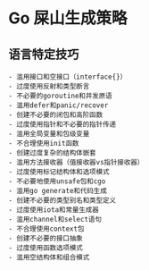# Go 屎山生成策略

## 语言特定技巧
    - 滥用接口和空接口（interface{}）
    - 过度使用反射和类型断言
    - 不必要的goroutine和并发原语
    - 滥用defer和panic/recover
    - 创建不必要的闭包和高阶函数
    - 过度使用指针和不必要的指针传递
    - 滥用全局变量和包级变量
    - 不合理使用init函数
    - 创建过度复杂的结构体嵌套
    - 滥用方法接收器（值接收器vs指针接收器）
    - 过度使用标记结构体和选项模式
    - 不必要地使用unsafe包和cgo
    - 滥用go generate和代码生成
    - 创建不必要的类型别名和类型定义
    - 过度使用iota和常量生成器
    - 滥用channel和select语句
    - 不合理使用context包
    - 创建不必要的接口抽象
    - 过度使用函数选项模式
    - 滥用空结构体和组合模式 